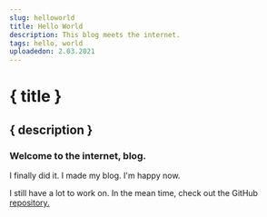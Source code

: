 ```yaml
---
slug: helloworld
title: Hello World
description: This blog meets the internet.
tags: hello, world
uploadedon: 2.03.2021
---
```


# { title }

## { description }

### Welcome to the internet, blog.

I finally did it. I made my blog. I'm happy now.

I still have a lot to work on. In the mean time, check out the GitHub <a href="https://github.com/Odyssey346/blog">repository.</a>

